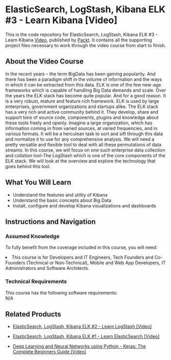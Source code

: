# ElasticSearch, LogStash, Kibana ELK #3 - Learn Kibana [Video]
This is the code repository for ElasticSearch, LogStash, Kibana ELK #3 - Learn Kibana [Video](https://www.packtpub.com/big-data-and-business-intelligence/elasticsearch-logstash-kibana-elk-3-learn-kibana-video), published by [Packt](https://www.packtpub.com/?utm_source=github). It contains all the supporting project files necessary to work through the video course from start to finish.

## About the Video Course
In the recent years – the term BigData has been gaining popularity. And there has been a paradigm shift in the volume of information and the ways in which it can be extracted from this data. ELK is one of the few new-age frameworks which is capable of handling Big Data demands and scale. Over the years the ELK stack has become quite popular. And for a good reason. It is a very robust, mature and feature rich framework. ELK is used by large enterprises, government organizations and startups alike. The ELK stack has a very rich and active community behind it. They develop, share and support tons of source code, components, plugins and knowledge about these tools freely and openly. Imagine a large organization, which has information coming in from varied sources, at varied frequencies, and in various formats. It will be a herculean task to sort and sift through this data and normalize it to use for any comprehensive analysis. We will need a pretty versatile and flexible tool to deal with all these permutations of data streams. In this course, we will focus on one such enterprise data collection and collation tool-The LogStash which is one of the core components of the ELK stack. We will look at the overview and explore the technology that goes behind this tool.

<H2>What You Will Learn</H2>
<DIV class=book-info-will-learn-text>
<UL>
<LI>Understand the features and utility of Kibana</LI>
<LI> Understand the basic concepts about Big Data </LI>
<LI> Install, configure and develop Kibana visualizations and dashboards </LI>
</UL></DIV>

## Instructions and Navigation
### Assumed Knowledge
To fully benefit from the coverage included in this course, you will need:<br/>
<DIV class=book-info-will-learn-text>
<LI> This course is for Developers and IT Engineers, Tech Founders and Co-Founders (Technical or Non-Technical), Mobile and Web App Developers, IT Administrators and Software Architects.</LI>
</UL><DIV>

### Technical Requirements
This course has the following software requirements:<br/>
N/A

## Related Products
* [ElasticSearch, LogStash, Kibana ELK #2 - Learn LogStash [Video]](https://www.packtpub.com/big-data-and-business-intelligence/elasticsearch-logstash-kibana-elk-2-learn-logstash-video)

* [ElasticSearch, LogStash, Kibana ELK #1 - Learn ElasticSearch  [Video]](https://www.packtpub.com/networking-and-servers/elasticsearch-logstash-kibana-elk-1-learn-elasticsearch-video)

* [Deep Learning and Neural Networks using Python - Keras: The Complete Beginners Guide  [Video]](https://www.packtpub.com/application-development/deep-learning-and-neural-networks-using-python-keras-complete-beginners-guid)
